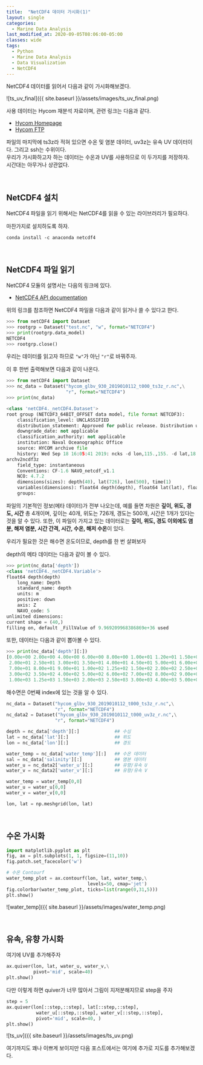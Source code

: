 ```yaml
---
title:  "NetCDF4 데이터 가시화(1)"
layout: single
categories: 
  - Marine Data Analysis
last_modified_at: 2020-09-05T08:06:00-05:00
classes: wide
tags:
  - Python
  - Marine Data Analysis
  - Data Visualization
  - NetCDF4
---
```


NetCDF4 데이터를 읽어서 다음과 같이 가시화해보겠다.

![ts_uv_final]({{ site.baseurl }}/assets/images/ts_uv_final.png)

사용 데이터는 Hycom 재분석 자료이며, 관련 링크는 다음과 같다.
- [Hycom Homepage](https://www.hycom.org/)
- [Hycom FTP](ftp://ftp.hycom.org/datasets/GLBv0.08/expt_93.0/data/hindcasts/2020/)

파일의 마지막에 ts3z라 적혀 있으면 수온 및 염분 데이터, uv3z는 유속 UV 데이터이다. 그리고 ssh는 수위이다.\
우리가 가시화하고자 하는 데이터는 수온과 UV를 사용하므로 이 두가지를 저장하자.\
시간대는 아무거나 상관없다.

<br/>

## NetCDF4 설치
NetCDF4 파일을 읽기 위해서는 NetCDF4를 읽을 수 있는 라이브러리가 필요하다.

마찬가지로 설치하도록 하자.
~~~console
conda install -c anaconda netcdf4
~~~

<br/>

## NetCDF4 파일 읽기

NetCDF4 모듈의 설명서는 다음의 링크에 있다.
- [NetCDF4 API documentation](https://unidata.github.io/netcdf4-python/netCDF4/index.html)

위의 링크를 참조하면 NetCDF4 파일을 다음과 같이 읽거나 쓸 수 있다고 한다.
~~~python
>>> from netCDF4 import Dataset
>>> rootgrp = Dataset("test.nc", "w", format="NETCDF4")
>>> print(rootgrp.data_model)
NETCDF4
>>> rootgrp.close()
~~~

우리는 데이터를 읽고자 하므로 `"w"`가 아닌 `"r"`로 바꿔주자.

이 후 한번 출력해보면 다음과 같이 나온다.

~~~python
>>> from netCDF4 import Dataset
>>> nc_data = Dataset("hycom_glbv_930_2019010112_t000_ts3z_r.nc",\
                      "r", format="NETCDF4")
>>> print(nc_data)

<class 'netCDF4._netCDF4.Dataset'>
root group (NETCDF3_64BIT_OFFSET data model, file format NETCDF3):
    classification_level: UNCLASSIFIED
    distribution_statement: Approved for public release. Distribution unlimited.
    downgrade_date: not applicable
    classification_authority: not applicable
    institution: Naval Oceanographic Office
    source: HYCOM archive file
    history: Wed Sep 18 16:05:41 2019: ncks -d lon,115.,155. -d lat,18.,58. hycom_glbv_930_2019010112_t000_ts3z.nc hycom_glbv_930_2019010112_t000_ts3z_r.nc
archv2ncdf3z
    field_type: instantaneous
    Conventions: CF-1.6 NAVO_netcdf_v1.1
    NCO: 4.7.2
    dimensions(sizes): depth(40), lat(726), lon(500), time(1)
    variables(dimensions): float64 depth(depth), float64 lat(lat), float64 lon(lon), int16 salinity(time,depth,lat,lon), int16 salinity_bottom(time,lat,lon), float64 tau(time), float64 time(time), int16 water_temp(time,depth,lat,lon), int16 water_temp_bottom(time,lat,lon)
    groups: 

~~~

파일의 기본적인 정보(메타 데이터)가 전부 나오는데, 예를 들면 차원은 **깊이, 위도, 경도, 시간** 총 4개이며, 깊이는 40개, 위도는 726개, 경도는 500개, 시간은 1개가 있다는 것을 알 수 있다. 또한, 이 파일이 가지고 있는 데이터로는 **깊이, 위도, 경도 이외에도 염분, 해저 염분, 시간 간격, 시간, 수온, 해저 수온**이 있다.

우리가 필요한 것은 해수면 온도이므로, depth를 한 번 살펴보자

depth의 메타 데이터는 다음과 같이 볼 수 있다.
~~~python
>>> print(nc_data['depth'])
<class 'netCDF4._netCDF4.Variable'>
float64 depth(depth)
    long_name: Depth
    standard_name: depth
    units: m
    positive: down
    axis: Z
    NAVO_code: 5
unlimited dimensions: 
current shape = (40,)
filling on, default _FillValue of 9.969209968386869e+36 used
~~~

또한, 데이터는 다음과 같이 뽑아볼 수 있다.
~~~python
>>> print(nc_data['depth'][:])
[0.00e+00 2.00e+00 4.00e+00 6.00e+00 8.00e+00 1.00e+01 1.20e+01 1.50e+01
 2.00e+01 2.50e+01 3.00e+01 3.50e+01 4.00e+01 4.50e+01 5.00e+01 6.00e+01
 7.00e+01 8.00e+01 9.00e+01 1.00e+02 1.25e+02 1.50e+02 2.00e+02 2.50e+02
 3.00e+02 3.50e+02 4.00e+02 5.00e+02 6.00e+02 7.00e+02 8.00e+02 9.00e+02
 1.00e+03 1.25e+03 1.50e+03 2.00e+03 2.50e+03 3.00e+03 4.00e+03 5.00e+03]
 ~~~
해수면은 0번째 index에 있는 것을 알 수 있다.

~~~python
nc_data = Dataset("hycom_glbv_930_2019010112_t000_ts3z_r.nc",\
                  "r", format="NETCDF4")
nc_data2 = Dataset("hycom_glbv_930_2019010112_t000_uv3z_r.nc",\
                  "r", format="NETCDF4")

depth = nc_data['depth'][:]             ## 수심
lat = nc_data['lat'][:]                 ## 위도
lon = nc_data['lon'][:]                 ## 경도

water_temp = nc_data['water_temp'][:]   ## 수온 데이터
sal = nc_data['salinity'][:]            ## 염분 데이터
water_u = nc_data2['water_u'][:]        ## 유향/유속 U
water_v = nc_data2['water_v'][:]        ## 유향/유속 V

water_temp = water_temp[0,0]
water_u = water_u[0,0]
water_v = water_v[0,0]

lon, lat = np.meshgrid(lon, lat)
~~~

<br/>

## 수온 가시화

~~~python
import matplotlib.pyplot as plt
fig, ax = plt.subplots(1, 1, figsize=(11,10))
fig.patch.set_facecolor('w')

# 수온 Contourf
water_temp_plot = ax.contourf(lon, lat, water_temp,\
                              levels=50, cmap='jet')
fig.colorbar(water_temp_plot, ticks=list(range(0,31,5)))
plt.show()
~~~
![water_temp]({{ site.baseurl }}/assets/images/water_temp.png)

<br/>

## 유속, 유향 가시화

여기에 UV를 추가해주자
~~~python
ax.quiver(lon, lat, water_u, water_v,\
          pivot='mid', scale=40)
plt.show()
~~~
다만 이렇게 하면 quiver가 너무 많아서 그림이 지저분해지므로 step을 주자

~~~python
step = 5
ax.quiver(lon[::step,::step], lat[::step,::step],
           water_u[::step,::step], water_v[::step,::step],
           pivot='mid', scale=40, )
plt.show()
~~~

![ts_uv]({{ site.baseurl }}/assets/images/ts_uv.png)

여기까지도 꽤나 이쁘게 보이지만 다음 포스트에서는 여기에 추가로 지도를 추가해보겠다.